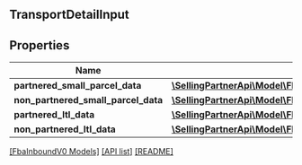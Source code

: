 ## TransportDetailInput

## Properties

Name | Type | Description | Notes
------------ | ------------- | ------------- | -------------
**partnered_small_parcel_data** | [**\SellingPartnerApi\Model\FbaInboundV0\PartneredSmallParcelDataInput**](PartneredSmallParcelDataInput.md) |  | [optional]
**non_partnered_small_parcel_data** | [**\SellingPartnerApi\Model\FbaInboundV0\NonPartneredSmallParcelDataInput**](NonPartneredSmallParcelDataInput.md) |  | [optional]
**partnered_ltl_data** | [**\SellingPartnerApi\Model\FbaInboundV0\PartneredLtlDataInput**](PartneredLtlDataInput.md) |  | [optional]
**non_partnered_ltl_data** | [**\SellingPartnerApi\Model\FbaInboundV0\NonPartneredLtlDataInput**](NonPartneredLtlDataInput.md) |  | [optional]

[[FbaInboundV0 Models]](../) [[API list]](../../Api) [[README]](../../../README.md)
